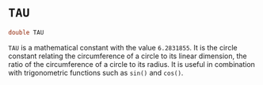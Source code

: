 # `TAU`

```dart
double TAU
```

`TAU` is a mathematical constant with the value `6.2831855`. It is the circle constant relating the circumference of a circle to its linear dimension, the ratio of the circumference of a circle to its radius. It is useful in combination with trigonometric functions such as `sin()` and `cos()`.
